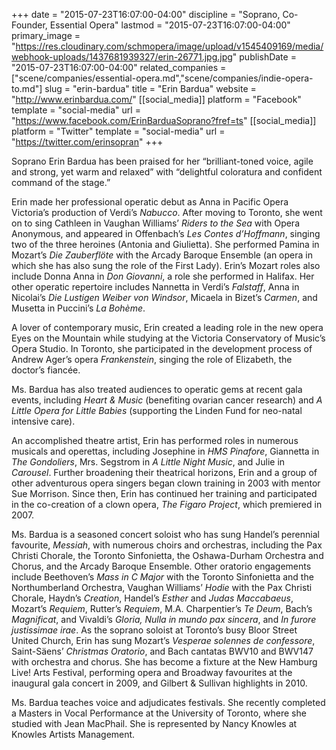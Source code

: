 +++
date = "2015-07-23T16:07:00-04:00"
discipline = "Soprano, Co-Founder, Essential Opera"
lastmod = "2015-07-23T16:07:00-04:00"
primary_image = "https://res.cloudinary.com/schmopera/image/upload/v1545409169/media/webhook-uploads/1437681939327/erin-26771.jpg.jpg"
publishDate = "2015-07-23T16:07:00-04:00"
related_companies = ["scene/companies/essential-opera.md","scene/companies/indie-opera-to.md"]
slug = "erin-bardua"
title = "Erin Bardua"
website = "http://www.erinbardua.com/"
[[social_media]]
platform = "Facebook"
template = "social-media"
url = "https://www.facebook.com/ErinBarduaSoprano?fref=ts"
[[social_media]]
platform = "Twitter"
template = "social-media"
url = "https://twitter.com/erinsopran"
+++

Soprano Erin Bardua has been praised for her “brilliant-toned voice, agile and strong, yet warm and relaxed” with “delightful coloratura and confident command of the stage.”

Erin made her professional operatic debut as Anna in Pacific Opera Victoria’s production of Verdi’s *Nabucco*. After moving to Toronto, she went on to sing Cathleen in Vaughan Williams’ *Riders to the Sea* with Opera Anonymous, and appeared in Offenbach’s *Les Contes d’Hoffmann*, singing two of the three heroines (Antonia and Giulietta). She performed Pamina in Mozart’s *Die Zauberflöte* with the Arcady Baroque Ensemble (an opera in which she has also sung the role of the First Lady). Erin’s Mozart roles also include Donna Anna in *Don Giovanni*, a role she performed in Halifax. Her other operatic repertoire includes Nannetta in Verdi’s *Falstaff*, Anna in Nicolai’s *Die Lustigen Weiber von Windsor*, Micaela in Bizet’s *Carmen*, and Musetta in Puccini’s *La Bohème*.

A lover of contemporary music, Erin created a leading role in the new opera Eyes on the Mountain while studying at the Victoria Conservatory of Music’s Opera Studio. In Toronto, she participated in the development process of Andrew Ager’s opera *Frankenstein*, singing the role of Elizabeth, the doctor’s fiancée.

Ms. Bardua has also treated audiences to operatic gems at recent gala events, including *Heart & Music* (benefiting ovarian cancer research) and *A Little Opera for Little Babies* (supporting the Linden Fund for neo-natal intensive care).

An accomplished theatre artist, Erin has performed roles in numerous musicals and operettas, including Josephine in *HMS Pinafore*, Giannetta in *The Gondoliers*, Mrs. Segstrom in *A Little Night Music*, and Julie in *Carousel*. Further broadening their theatrical horizons, Erin and a group of other adventurous opera singers began clown training in 2003 with mentor Sue Morrison. Since then, Erin has continued her training and participated in the co-creation of a clown opera, *The Figaro Project*, which premiered in 2007.

Ms. Bardua is a seasoned concert soloist who has sung Handel’s perennial favourite, *Messiah*, with numerous choirs and orchestras, including the Pax Christi Chorale, the Toronto Sinfonietta, the Oshawa-Durham Orchestra and Chorus, and the Arcady Baroque Ensemble. Other oratorio engagements include Beethoven’s *Mass in C Major* with the Toronto Sinfonietta and the Northumberland Orchestra, Vaughan Williams’ *Hodie* with the Pax Christi Chorale, Haydn’s *Creation*, Handel’s *Esther*  and *Judas Maccabaeus*, Mozart’s *Requiem*, Rutter’s *Requiem*, M.A. Charpentier’s *Te Deum*, Bach’s *Magnificat*, and Vivaldi’s *Gloria, Nulla in mundo pax sincera*, and *In furore justissimae irae*. As the soprano soloist at Toronto’s busy Bloor Street United Church, Erin has sung Mozart’s *Vesperae solennes de confessore*, Saint-Säens’ *Christmas Oratorio*, and Bach cantatas BWV10 and BWV147 with orchestra and chorus. She has become a fixture at the New Hamburg Live! Arts Festival, performing opera and Broadway favourites at the inaugural gala concert in 2009, and Gilbert & Sullivan highlights in 2010.

Ms. Bardua teaches voice and adjudicates festivals. She recently completed a Masters in Vocal Performance at the University of Toronto, where she studied with Jean MacPhail. She is represented by Nancy Knowles at Knowles Artists Management.
